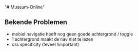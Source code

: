"# Museum-Online"

## Bekende Problemen

- mobiel navigatie heeft nog geen goede achtergrond / toggle
- 1 achtergrond maakt de nav niet te lezen
- css specificity (teveel !important)

